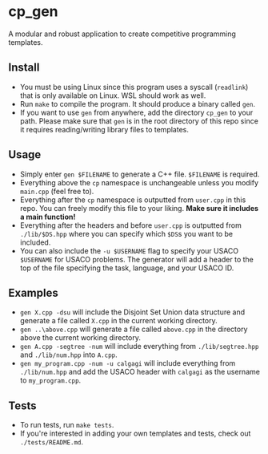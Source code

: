 # cp\_gen

A modular and robust application to create competitive programming templates.

## Install
* You must be using Linux since this program uses a syscall (`readlink`) that is only available on Linux. WSL should work as well.
* Run `make` to compile the program. It should produce a binary called `gen`. 
* If you want to use `gen` from anywhere, add the directory `cp_gen` to your path. Please make sure that `gen` is in the root directory of this repo since it requires reading/writing library files to templates.

## Usage
* Simply enter `gen $FILENAME` to generate a C++ file. `$FILENAME` is required.
* Everything above the `cp` namespace is unchangeable unless you modify `main.cpp` (feel free to).
* Everything after the `cp` namespace is outputted from `user.cpp` in this repo. You can freely modify this file to your liking. <b>Make sure it includes a main function!</b>
* Everything after the headers and before `user.cpp` is outputted from `./lib/$DS.hpp` where you can specify which `$DS`s you want to be included.
* You can also include the `-u $USERNAME` flag to specify your USACO `$USERNAME` for USACO problems. The generator will add a header to the top of the file specifying the task, language, and your USACO ID.

## Examples
* `gen X.cpp -dsu` will include the Disjoint Set Union data structure and generate a file called `X.cpp` in the current working directory.
* `gen ..\above.cpp` will generate a file called `above.cpp` in the directory above the current working directory.
* `gen A.cpp -segtree -num` will include everything from `./lib/segtree.hpp` and `./lib/num.hpp` into `A.cpp`.
* `gen my_program.cpp -num -u calgagi` will include everything from `./lib/num.hpp` and add the USACO header with `calgagi` as the username to `my_program.cpp`.

## Tests 
* To run tests, run `make tests`.
* If you're interested in adding your own templates and tests, check out `./tests/README.md`.
